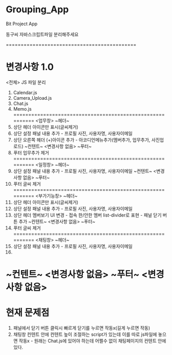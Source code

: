 ﻿# Grouping_App
Bit Project App

동구씨 자바스크립트파일 분리해주세요 

============================================

# 변경사항 1.0

<전체>
JS 파일 분리
1) Calendar.js
2) Camera_Upload.js
3) Chat.js
4) Memo.js
==========================================================
<업무창>
~헤더~
  1) 상단 헤더 아이콘만 표시(글씨제거)
  2) 상단 설정 패널 내용 추가
	- 프로필 사진, 사용자명, 사용자이메일
  3) 상단 오른쪽 헤더 (+)아이콘 추가
	- 아코디언메뉴추가(멤버추가, 업무추가, 사진업로드)
~컨텐트~
  <변경사항 없음>
~푸터~
  1) 푸터 업무추가 제거
==========================================================
<일정창>
~헤더~
  1) 상단 설정 패널 내용 추가
	- 프로필 사진, 사용자명, 사용자이메일
~컨텐트~
  <변경사항 없음>
~푸터~
  1) 푸터 글씨 제거
==========================================================
<부가기능창>
~헤더~
  1) 상단 헤더 아이콘만 표시(글씨제거)
  2) 상단 설정 패널 내용 추가
	- 프로필 사진, 사용자명, 사용자이메일
  3) 상단 헤더 멤버보기 UI 변경
	- 접속 한/안한 멤버 list-divider로 표현
	- 패널 닫기 버튼 추가 
~컨텐트~
  <변경사항 없음>
~푸터~
  1) 푸터 글씨 제거
==========================================================
<채팅창>
~헤더~
  1) 상단 설정 패널 내용 추가
	- 프로필 사진, 사용자명, 사용자이메일
  2) 
~컨텐트~
  <변경사항 없음>
~푸터~
  <변경사항 없음>
==========================================================
# 현재 문제점
  1) 패널에서 닫기 버튼 클릭시 빠르게 닫기를 누르면 작동x(길게 누르면 작동)
  2) 채팅창 컨텐트 안에 컨텐트 높이 조절하는 script가 있는데 이를 따로 js파일에 놓으면 작동x
	- 원래는 Chat.js에 있어야 하는데 어쩔수 없이 채팅페이지의 컨텐트 안에 있다.